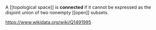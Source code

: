 A [[topological space]] is **connected** if it cannot be expressed as the disjoint union of two nonempty [[open]] subsets.

https://www.wikidata.org/wiki/Q1491995
